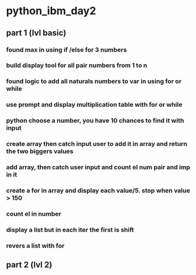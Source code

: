 # python_ibm_day2

## part 1 (lvl basic)

### found max in using if /else for 3 numbers

### build display tool for all pair numbers from 1 to n

### found logic to add all naturals numbers to var in using for or while

### use prompt and display multiplication table with for or while

### python choose a number, you have 10 chances to find it with input

### create array then catch input user to add it in array and return the two biggers values

### add array, then catch user input and count el num pair and imp in it

### create a for in array and display each value/5. stop when value > 150

### count el in number

### display a list but in each iter the first is shift

### revers a list with for

###

## part 2 (lvl 2)

